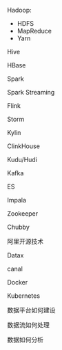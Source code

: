 Hadoop:

- HDFS
- MapReduce
- Yarn

Hive

HBase

Spark

Spark Streaming

Flink

Storm

Kylin

ClinkHouse

Kudu/Hudi

Kafka

ES

Impala

Zookeeper

Chubby





阿里开源技术

Datax

canal



Docker

Kubernetes



数据平台如何建设

数据流如何处理

数据如何分析